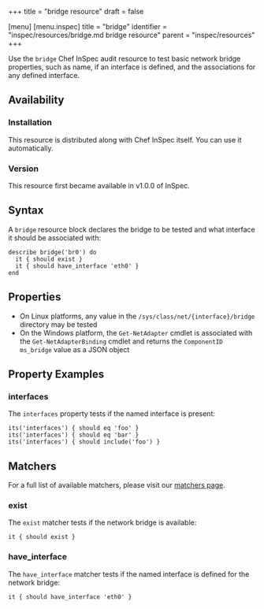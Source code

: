 +++
title = "bridge resource"
draft = false

[menu]
  [menu.inspec]
    title = "bridge"
    identifier = "inspec/resources/bridge.md bridge resource"
    parent = "inspec/resources"
+++


Use the `bridge` Chef InSpec audit resource to test basic network bridge properties, such as name, if an interface is defined, and the associations for any defined interface.


## Availability

### Installation

This resource is distributed along with Chef InSpec itself. You can use it automatically.

### Version

This resource first became available in v1.0.0 of InSpec.

## Syntax

A `bridge` resource block declares the bridge to be tested and what interface it should be associated with:

    describe bridge('br0') do
      it { should exist }
      it { should have_interface 'eth0' }
    end


## Properties

* On Linux platforms, any value in the `/sys/class/net/{interface}/bridge` directory may be tested
* On the Windows platform, the `Get-NetAdapter` cmdlet is associated with the `Get-NetAdapterBinding` cmdlet and returns the `ComponentID ms_bridge` value as a JSON object


## Property Examples

### interfaces

The `interfaces` property tests if the named interface is present:

    its('interfaces') { should eq 'foo' }
    its('interfaces') { should eq 'bar' }
    its('interfaces') { should include('foo') }


## Matchers

For a full list of available matchers, please visit our [matchers page](https://www.inspec.io/docs/reference/matchers/).

### exist

The `exist` matcher tests if the network bridge is available:

    it { should exist }

### have_interface

The `have_interface` matcher tests if the named interface is defined for the network bridge:

    it { should have_interface 'eth0' }

